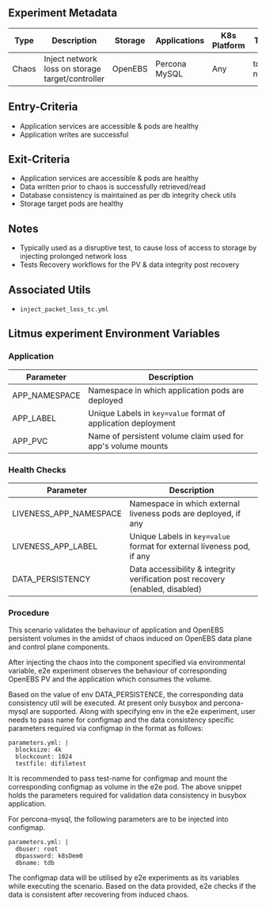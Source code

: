 ## Experiment Metadata

Type  |     Description                                | Storage    |  Applications   | K8s Platform |     Tools       | 
------|------------------------------------------------|------------|-----------------|--------------|-----------------|
Chaos |Inject network loss on storage target/controller| OpenEBS    | Percona MySQL   | Any          | tc, netem       | 

## Entry-Criteria

- Application services are accessible & pods are healthy
- Application writes are successful 

## Exit-Criteria

- Application services are accessible & pods are healthy
- Data written prior to chaos is successfully retrieved/read
- Database consistency is maintained as per db integrity check utils
- Storage target pods are healthy

## Notes

- Typically used as a disruptive test, to cause loss of access to storage by injecting prolonged network loss
- Tests Recovery workflows for the PV & data integrity post recovery 

## Associated Utils 

- `inject_packet_loss_tc.yml`

## Litmus experiment Environment Variables

### Application

Parameter     | Description
--------------|------------
APP_NAMESPACE | Namespace in which application pods are deployed
APP_LABEL     | Unique Labels in `key=value` format of application deployment
APP_PVC       | Name of persistent volume claim used for app's volume mounts 

### Health Checks 

Parameter             | Description
----------------------|------------
LIVENESS_APP_NAMESPACE| Namespace in which external liveness pods are deployed, if any
LIVENESS_APP_LABEL    | Unique Labels in `key=value` format for external liveness pod, if any
DATA_PERSISTENCY      | Data accessibility & integrity verification post recovery (enabled, disabled)

### Procedure

This scenario validates the behaviour of application and OpenEBS persistent volumes in the amidst of chaos induced on OpenEBS data plane and control plane components.

After injecting the chaos into the component specified via environmental variable, e2e experiment observes the behaviour of corresponding OpenEBS PV and the application which consumes the volume.

Based on the value of env DATA_PERSISTENCE, the corresponding data consistency util will be executed. At present only busybox and percona-mysql are supported. Along with specifying env in the e2e experiment, user needs to pass name for configmap and the data consistency specific parameters required via configmap in the format as follows:

    parameters.yml: |
      blocksize: 4k
      blockcount: 1024
      testfile: difiletest

It is recommended to pass test-name for configmap and mount the corresponding configmap as volume in the e2e pod. The above snippet holds the parameters required for validation data consistency in busybox application.

For percona-mysql, the following parameters are to be injected into configmap.

    parameters.yml: |
      dbuser: root
      dbpassword: k8sDem0
      dbname: tdb

The configmap data will be utilised by e2e experiments as its variables while executing the scenario. Based on the data provided, e2e checks if the data is consistent after recovering from induced chaos.

